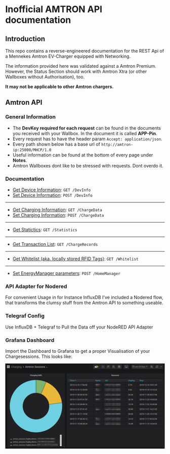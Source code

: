 # Inofficial AMTRON API documentation

## Introduction

This repo contains a reverse-engineered documentation for the REST Api of a Mennekes Amtron 
EV-Charger equipped with Networking.

The information provided here was validated against a Amtron Premium. However, the Status Section should work with Amtron Xtra (or other Wallboxes without Authorisation), too.

**It may not be applicable to other Amtron chargers.**

## Amtron API

### General Information

* The **DevKey required for each request** can be found in the documents you received with your Wallbox.
In the document it is called **APP-Pin**.
* Every request has to have the header param `Accept: application/json`.
* Every path shown below has a base url of `http://amtron-ip:25000/MHCP/1.0`
* Useful information can be found at the bottom of every page under **Notes**.
* Amtron Wallboxes dont like to be stressed with requests. Dont overdo it.

### Documentation

* [Get Device Information](./docs/api/DevInfo/get.md): `GET /DevInfo`
* [Set Device Information](./docs/api/DevInfo/post.md): `POST /DevInfo`
---
* [Get Charging Information](./docs/api/ChargeData/get.md): `GET /ChargeData`
* [Set Charging Information](./docs/api/ChargeData/post.md): `POST /ChargeData`
---
* [Get Statictics](./docs/api/Statistics/get.md): `GET /Statistics`
---
* [Get Transaction List](./docs/api/ChargeRecords/get.md): `GET /ChargeRecords`
---
* [Get Whitelist (aka. locally stored RFID Tags)](./docs/api/Whitelist/get.md): `GET /Whitelist`
---
* [Set EnergyManager parameters](./docs/api/HomeManager/post.md): `POST /HomeManager`

### API Adapter for Nodered

For convenient Usage in for Instance InfluxDB I've included a Nodered flow, that transforms the clumsy stuff from the Amtron API to something useable.

### Telegraf Config

Use InfluxDB + Telegraf to Pull the Data off your NodeRED API Adapter

### Grafana Dashboard

Import the Dashboard to Grafana to get a proper Visualisation of your Chargesessions. This looks like:

![AmtronGrafana](https://github.com/lephisto/amtron/raw/master/screenshots/Amtron_Grafana_Dashboard.png)